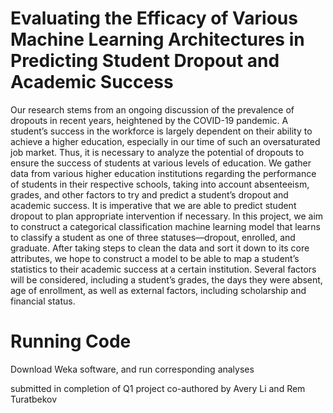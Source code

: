 # Evaluating the Efficacy of Various Machine Learning Architectures in Predicting Student Dropout and Academic Success
Our research stems from an ongoing discussion of the prevalence of dropouts in recent years, heightened by the COVID-19 pandemic. A student’s success in the workforce is largely dependent on their ability to achieve a higher education, especially in our time of such an oversaturated job market. Thus, it is necessary to analyze the potential of dropouts to ensure the success of students at various levels of education. We gather data from various higher education institutions regarding the performance of students in their respective schools, taking into account absenteeism, grades, and other factors to try and predict a student’s dropout and academic success. It is imperative that we are able to predict student dropout to plan appropriate intervention if necessary. In this project, we aim to construct a categorical classification machine learning model that learns to classify a student as one of three statuses—dropout, enrolled, and graduate. After taking steps to clean the data and sort it down to its core attributes, we hope to construct a model to be able to map a student’s statistics to their academic success at a certain institution. Several factors will be considered, including a student’s grades, the days they were absent, age of enrollment, as well as external factors, including scholarship and financial status. 

# Running Code
Download Weka software, and run corresponding analyses

submitted in completion of Q1 project
co-authored by Avery Li and Rem Turatbekov
